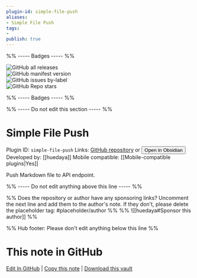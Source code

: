 ```yaml
---
plugin-id: simple-file-push
aliases:
- Simple File Push
tags: 
- 
publish: true
---
```


%% ----- Badges ----- %%

![GitHub all releases](https://img.shields.io/github/downloads/huedaya/obsidian-simple-file-push/total?color=573E7A&logo=github&style=for-the-badge)   
![GitHub manifest version](https://img.shields.io/github/manifest-json/v/huedaya/obsidian-simple-file-push?color=573E7A&logo=github&style=for-the-badge)   
![GitHub issues by-label](https://img.shields.io/github/issues/huedaya/obsidian-simple-file-push/help%20wanted?color=573E7A&logo=github&style=for-the-badge)   
![GitHub Repo stars](https://img.shields.io/github/stars/huedaya/obsidian-simple-file-push?color=573E7A&logo=github&style=for-the-badge)

%% ----- Badges ----- %%

%% ----- Do not edit this section ----- %%

# Simple File Push

Plugin ID: `simple-file-push`
Links: [GitHub repository](https://github.com/huedaya/obsidian-simple-file-push) or [<button id=HH>Open in Obsidian</button>](obsidian://show-plugin?id=simple-file-push)
Developed by: [[huedaya]]
Mobile compatible: [[Mobile-compatible plugins|Yes]]

Push Markdown file to API endpoint.

%% ----- Do not edit anything above this line ----- %% 

%% Does the repository or author have any sponsoring links? Uncomment the next line and add them to the author's note. If they don't, please delete the placeholder tag: #placeholder/author %%
%% ![[huedaya#Sponsor this author]] %%

%% Hub footer: Please don't edit anything below this line %%

# This note in GitHub

<span class="git-footer">[Edit In GitHub](https://github.dev/obsidian-community/obsidian-hub/blob/main/02%20-%20Community%20Expansions/02.05%20All%20Community%20Expansions/Plugins/simple-file-push.md "git-hub-edit-note") | [Copy this note](https://raw.githubusercontent.com/obsidian-community/obsidian-hub/main/02%20-%20Community%20Expansions/02.05%20All%20Community%20Expansions/Plugins/simple-file-push.md "git-hub-copy-note") | [Download this vault](https://github.com/obsidian-community/obsidian-hub/archive/refs/heads/main.zip "git-hub-download-vault") </span>
